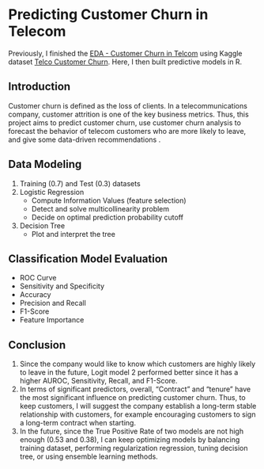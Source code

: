 # Predicting Customer Churn in Telecom
Previously, I finished the [EDA - Customer Churn in Telcom](https://github.com/yuki04160/EDA-Customer-Churn-in-Telecom) using Kaggle dataset [Telco Customer Churn](https://www.kaggle.com/blastchar/telco-customer-churn). Here, I then built predictive models in R.
## Introduction
Customer churn is defined as the loss of clients. In a telecommunications company, customer attrition is one of the key business metrics. Thus, this project aims to predict customer churn, use customer churn analysis to forecast the behavior of telecom customers who are more likely to leave, and give some data-driven recommendations .
## Data Modeling
1. Training (0.7) and Test (0.3) datasets
2. Logistic Regression
   -  Compute Information Values (feature selection)
   -  Detect and solve multicollinearity problem
   -  Decide on optimal prediction probability cutoff
3. Decision Tree
   - Plot and interpret the tree
## Classification Model Evaluation
   - ROC Curve
   - Sensitivity and Specificity
   - Accuracy
   - Precision and Recall
   - F1-Score
   - Feature Importance
## Conclusion
1. Since the company would like to know which customers are highly likely to leave in the future, Logit model 2 performed better since it has a higher AUROC, Sensitivity, Recall, and F1-Score.
2. In terms of significant predictors, overall, “Contract” and “tenure” have the most significant influence on predicting customer churn. Thus, to keep customers, I will suggest the company establish a long-term stable relationship with customers, for example encouraging customers to sign a long-term contract when starting.
3. In the future, since the True Positive Rate of two models are not high enough (0.53 and 0.38), I can keep optimizing models by balancing training dataset, performing regularization regression, tuning decision tree, or using ensemble learning methods.
